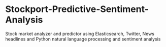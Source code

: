 # Stockport-Predictive-Sentiment-Analysis


Stock market analyzer and predictor using Elasticsearch, Twitter, News headlines and Python natural language processing and sentiment analysis
